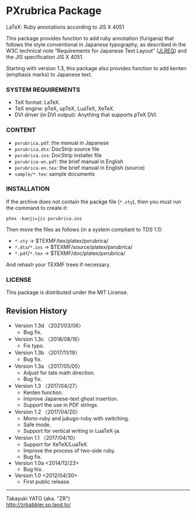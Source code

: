 PXrubrica Package
=================

LaTeX: Ruby annotations according to JIS X 4051

This package provides function to add ruby annotation (furigana) that
follows the style conventional in Japanese typography, as described in
the W3C technical note “Requirements for Japanese Text Layout” ([JLREQ])
and the JIS specification JIS X 4051.

Starting with version 1.3, this package also provides function to add
kenten (emphasis marks) to Japanese text.

[JLREQ]: <http://www.w3.org/TR/jlreq/>

### SYSTEM REQUIREMENTS

  * TeX format: LaTeX.
  * TeX engine: pTeX, upTeX, LuaTeX, XeTeX.
  * DVI driver (in DVI output): Anything that supports pTeX DVI.

### CONTENT

  * `pxrubrica.pdf`: the manual in Japanese
  * `pxrubrica.dtx`: DocStrip source file
  * `pxrubrica.ins`: DocStrip installer file
  * `pxrubrica-en.pdf`: the brief manual in English
  * `pxrubrica-en.tex`: the brief manual in English (source)
  * `sample/*.tex`: sample documents

### INSTALLATION

If the archive does not contain the packge file (`*.sty`), then you
must run the command to create it:

    ptex -kanji=jis pxrubrica.ins

Then move the files as follows (in a system compliant to TDS 1.1):

  - `*.sty`         → $TEXMF/tex/platex/pxrubrica/
  - `*.dtx`/`*.ins` → $TEXMF/source/platex/pxrubrica/
  - `*.pdf`/`*.tex` → $TEXMF/doc/platex/pxrubrica/

And rehash your TEXMF trees if necessary.

### LICENSE

This package is distributed under the MIT License.

Revision History
----------------

  * Version 1.3d 〈2021/03/06〉
      - Bug fix.
  * Version 1.3c 〈2018/08/16〉
      - Fix typo.
  * Version 1.3b 〈2017/11/19〉
      - Bug fix.
  * Version 1.3a 〈2017/05/05〉
      - Adjust for tate math direction.
      - Bug fix.
  * Version 1.3  〈2017/04/27〉
      - Kenten function.
      - Improve Japanese-text ghost insertion.
      - Support the use in PDF strings.
  * Version 1.2  〈2017/04/20〉
      - Mono-ruby and jukugo-ruby with switching.
      - Safe mode.
      - Support for vertical writing in LuaTeX-ja.
  * Version 1.1  〈2017/04/10〉
      - Support for XeTeX/LuaTeX.
      - Improve the process of two-side ruby.
      - Bug fix.
  * Version 1.0a <2014/12/23>
      - Bug hix.
  * Version 1.0  <2012/04/30>
      - First public release.

--------------------
Takayuki YATO (aka. "ZR")  
http://zrbabbler.sp.land.to/
